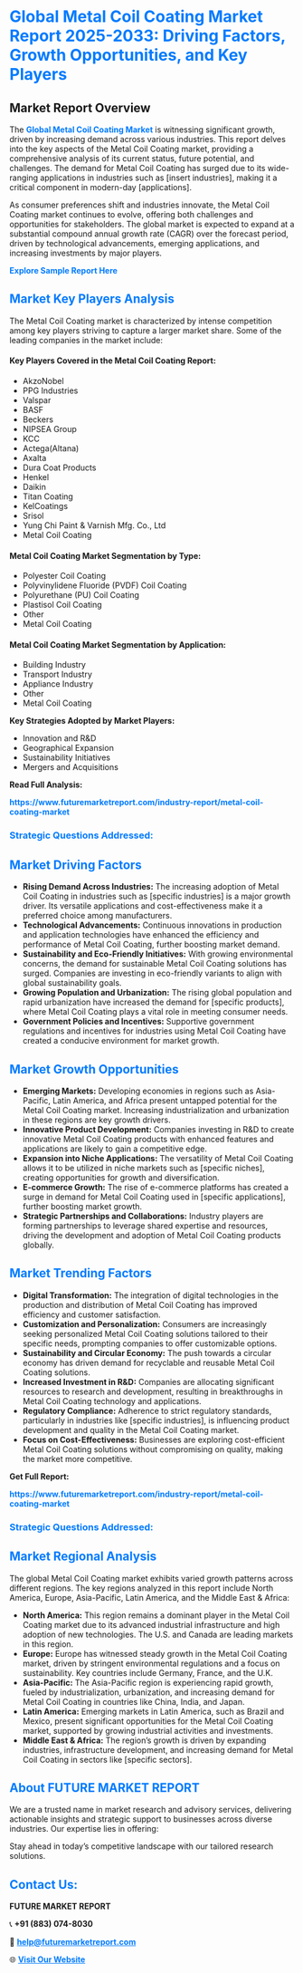 <h1 style="color: #007BFF;">Global Metal Coil Coating Market Report 2025-2033: Driving Factors, Growth Opportunities, and Key Players</h1>

<section id="overview">
<h2>Market Report Overview</h2>
<p>The <a href="https://www.futuremarketreport.com/industry-report/metal-coil-coating-market" style="color: #007BFF; text-decoration: none;"><strong>Global Metal Coil Coating Market</strong></a> is witnessing significant growth, driven by increasing demand across various industries. This report delves into the key aspects of the Metal Coil Coating market, providing a comprehensive analysis of its current status, future potential, and challenges. The demand for Metal Coil Coating has surged due to its wide-ranging applications in industries such as [insert industries], making it a critical component in modern-day [applications].</p>
<p>As consumer preferences shift and industries innovate, the Metal Coil Coating market continues to evolve, offering both challenges and opportunities for stakeholders. The global market is expected to expand at a substantial compound annual growth rate (CAGR) over the forecast period, driven by technological advancements, emerging applications, and increasing investments by major players.</p>
</section>

<section id="overview">
<p><a href="https://www.futuremarketreport.com/request-sample/reportId=98723" style="color: #007BFF; text-decoration: none;"><strong>Explore Sample Report Here</strong></a></p>
</section>

<section id="key-players">
<h2 style="color: #007BFF;">Market Key Players Analysis</h2>
<p>The Metal Coil Coating market is characterized by intense competition among key players striving to capture a larger market share. Some of the leading companies in the market include:</p>
<h4>Key Players Covered in the Metal Coil Coating Report:</h4>
<ul><li>AkzoNobel</li><li>PPG Industries</li><li>Valspar</li><li>BASF</li><li>Beckers</li><li>NIPSEA Group</li><li>KCC</li><li>Actega(Altana)</li><li>Axalta</li><li>Dura Coat Products</li><li>Henkel</li><li>Daikin</li><li>Titan Coating</li><li>KelCoatings</li><li>Srisol</li><li>Yung Chi Paint &amp; Varnish Mfg. Co., Ltd</li><li>Metal Coil Coating</li></ul>
<h4>Metal Coil Coating Market Segmentation by Type:</h4>
<ul><li>Polyester Coil Coating</li><li>Polyvinylidene Fluoride (PVDF) Coil Coating</li><li>Polyurethane (PU) Coil Coating</li><li>Plastisol Coil Coating</li><li>Other</li><li>Metal Coil Coating</li></ul>

<h4>Metal Coil Coating Market Segmentation by Application:</h4>
<ul><li>Building Industry</li><li>Transport Industry</li><li>Appliance Industry</li><li>Other</li><li>Metal Coil Coating</li></ul>
<p><strong>Key Strategies Adopted by Market Players:</strong></p>
<ul>
<li>Innovation and R&D</li>
<li>Geographical Expansion</li>
<li>Sustainability Initiatives</li>
<li>Mergers and Acquisitions</li>
</ul>
</section>

<section>
<p><strong>Read Full Analysis: </strong></p><a href="https://www.futuremarketreport.com/industry-report/metal-coil-coating-market" style="color: #007BFF; text-decoration: none;"><strong>https://www.futuremarketreport.com/industry-report/metal-coil-coating-market</strong></a>
<h3 style="color: #007BFF;">Strategic Questions Addressed:</h3>
</section>

<section id="driving-factors">
<h2 style="color: #007BFF;">Market Driving Factors</h2>
<ul>
<li><strong>Rising Demand Across Industries:</strong> The increasing adoption of Metal Coil Coating in industries such as [specific industries] is a major growth driver. Its versatile applications and cost-effectiveness make it a preferred choice among manufacturers.</li>
<li><strong>Technological Advancements:</strong> Continuous innovations in production and application technologies have enhanced the efficiency and performance of Metal Coil Coating, further boosting market demand.</li>
<li><strong>Sustainability and Eco-Friendly Initiatives:</strong> With growing environmental concerns, the demand for sustainable Metal Coil Coating solutions has surged. Companies are investing in eco-friendly variants to align with global sustainability goals.</li>
<li><strong>Growing Population and Urbanization:</strong> The rising global population and rapid urbanization have increased the demand for [specific products], where Metal Coil Coating plays a vital role in meeting consumer needs.</li>
<li><strong>Government Policies and Incentives:</strong> Supportive government regulations and incentives for industries using Metal Coil Coating have created a conducive environment for market growth.</li>
</ul>
</section>

<section id="growth-opportunities">
<h2 style="color: #007BFF;">Market Growth Opportunities</h2>
<ul>
<li><strong>Emerging Markets:</strong> Developing economies in regions such as Asia-Pacific, Latin America, and Africa present untapped potential for the Metal Coil Coating market. Increasing industrialization and urbanization in these regions are key growth drivers.</li>
<li><strong>Innovative Product Development:</strong> Companies investing in R&D to create innovative Metal Coil Coating products with enhanced features and applications are likely to gain a competitive edge.</li>
<li><strong>Expansion into Niche Applications:</strong> The versatility of Metal Coil Coating allows it to be utilized in niche markets such as [specific niches], creating opportunities for growth and diversification.</li>
<li><strong>E-commerce Growth:</strong> The rise of e-commerce platforms has created a surge in demand for Metal Coil Coating used in [specific applications], further boosting market growth.</li>
<li><strong>Strategic Partnerships and Collaborations:</strong> Industry players are forming partnerships to leverage shared expertise and resources, driving the development and adoption of Metal Coil Coating products globally.</li>
</ul>
</section>

<section id="trending-factors">
<h2 style="color: #007BFF;">Market Trending Factors</h2>
<ul>
<li><strong>Digital Transformation:</strong> The integration of digital technologies in the production and distribution of Metal Coil Coating has improved efficiency and customer satisfaction.</li>
<li><strong>Customization and Personalization:</strong> Consumers are increasingly seeking personalized Metal Coil Coating solutions tailored to their specific needs, prompting companies to offer customizable options.</li>
<li><strong>Sustainability and Circular Economy:</strong> The push towards a circular economy has driven demand for recyclable and reusable Metal Coil Coating solutions.</li>
<li><strong>Increased Investment in R&D:</strong> Companies are allocating significant resources to research and development, resulting in breakthroughs in Metal Coil Coating technology and applications.</li>
<li><strong>Regulatory Compliance:</strong> Adherence to strict regulatory standards, particularly in industries like [specific industries], is influencing product development and quality in the Metal Coil Coating market.</li>
<li><strong>Focus on Cost-Effectiveness:</strong> Businesses are exploring cost-efficient Metal Coil Coating solutions without compromising on quality, making the market more competitive.</li>
</ul>
</section>

<section>
<p><strong>Get Full Report: </strong></p><a href="https://www.futuremarketreport.com/industry-report/metal-coil-coating-market" style="color: #007BFF; text-decoration: none;"><strong>https://www.futuremarketreport.com/industry-report/metal-coil-coating-market</strong></a>
<h3 style="color: #007BFF;">Strategic Questions Addressed:</h3>
</section>


<section id="regional-analysis">
<h2 style="color: #007BFF;">Market Regional Analysis</h2>
<p>The global Metal Coil Coating market exhibits varied growth patterns across different regions. The key regions analyzed in this report include North America, Europe, Asia-Pacific, Latin America, and the Middle East & Africa:</p>
<ul>
<li><strong>North America:</strong> This region remains a dominant player in the Metal Coil Coating market due to its advanced industrial infrastructure and high adoption of new technologies. The U.S. and Canada are leading markets in this region.</li>
<li><strong>Europe:</strong> Europe has witnessed steady growth in the Metal Coil Coating market, driven by stringent environmental regulations and a focus on sustainability. Key countries include Germany, France, and the U.K.</li>
<li><strong>Asia-Pacific:</strong> The Asia-Pacific region is experiencing rapid growth, fueled by industrialization, urbanization, and increasing demand for Metal Coil Coating in countries like China, India, and Japan.</li>
<li><strong>Latin America:</strong> Emerging markets in Latin America, such as Brazil and Mexico, present significant opportunities for the Metal Coil Coating market, supported by growing industrial activities and investments.</li>
<li><strong>Middle East & Africa:</strong> The region’s growth is driven by expanding industries, infrastructure development, and increasing demand for Metal Coil Coating in sectors like [specific sectors].</li>
</ul>
</section>

<footer>
<h2 style="color: #007BFF;">About FUTURE MARKET REPORT</h2>
<p>We are a trusted name in market research and advisory services, delivering actionable insights and strategic support to businesses across diverse industries. Our expertise lies in offering:</p>

<p>Stay ahead in today’s competitive landscape with our tailored research solutions.</p>

<h2 style="color: #007BFF;">Contact Us:</h2>
<p><strong>FUTURE MARKET REPORT</strong></p>
<p>📞 <strong>+91 (883) 074-8030</strong></p>
<p>📧 <strong><a href="mailto:help@futuremarketreport.com" style="color: #007BFF;">help@futuremarketreport.com</a></strong></p>
<p>🌐 <strong><a href="https://www.futuremarketreport.com/" style="color: #007BFF;">Visit Our Website</a></strong></p>
</footer>
